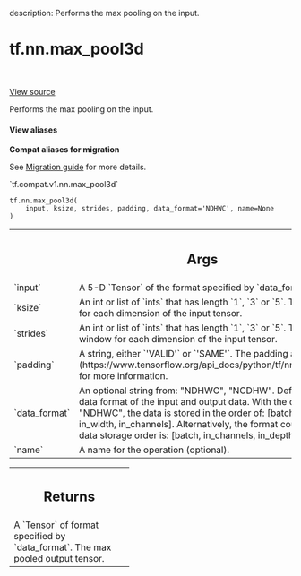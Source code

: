 description: Performs the max pooling on the input.

<div itemscope itemtype="http://developers.google.com/ReferenceObject">
<meta itemprop="name" content="tf.nn.max_pool3d" />
<meta itemprop="path" content="Stable" />
</div>

# tf.nn.max_pool3d

<!-- Insert buttons and diff -->

<table class="tfo-notebook-buttons tfo-api nocontent" align="left">

</table>

<a target="_blank" class="external" href="/code/stable/tensorflow/python/ops/nn_ops.py">View source</a>



Performs the max pooling on the input.

<section class="expandable">
  <h4 class="showalways">View aliases</h4>
  <p>
<b>Compat aliases for migration</b>
<p>See
<a href="https://www.tensorflow.org/guide/migrate">Migration guide</a> for
more details.</p>
<p>`tf.compat.v1.nn.max_pool3d`</p>
</p>
</section>

<pre class="devsite-click-to-copy prettyprint lang-py tfo-signature-link">
<code>tf.nn.max_pool3d(
    input, ksize, strides, padding, data_format=&#x27;NDHWC&#x27;, name=None
)
</code></pre>



<!-- Placeholder for "Used in" -->


<!-- Tabular view -->
 <table class="responsive fixed orange">
<colgroup><col width="214px"><col></colgroup>
<tr><th colspan="2"><h2 class="add-link">Args</h2></th></tr>

<tr>
<td>
`input`
</td>
<td>
A 5-D `Tensor` of the format specified by `data_format`.
</td>
</tr><tr>
<td>
`ksize`
</td>
<td>
An int or list of `ints` that has length `1`, `3` or `5`. The size of
the window for each dimension of the input tensor.
</td>
</tr><tr>
<td>
`strides`
</td>
<td>
An int or list of `ints` that has length `1`, `3` or `5`. The
stride of the sliding window for each dimension of the input tensor.
</td>
</tr><tr>
<td>
`padding`
</td>
<td>
A string, either `'VALID'` or `'SAME'`. The padding algorithm. See
[here](https://www.tensorflow.org/api_docs/python/tf/nn#notes_on_padding_2)
for more information.
</td>
</tr><tr>
<td>
`data_format`
</td>
<td>
An optional string from: "NDHWC", "NCDHW". Defaults to "NDHWC".
The data format of the input and output data. With the default format
"NDHWC", the data is stored in the order of: [batch, in_depth, in_height,
  in_width, in_channels]. Alternatively, the format could be "NCDHW", the
data storage order is: [batch, in_channels, in_depth, in_height,
  in_width].
</td>
</tr><tr>
<td>
`name`
</td>
<td>
A name for the operation (optional).
</td>
</tr>
</table>



<!-- Tabular view -->
 <table class="responsive fixed orange">
<colgroup><col width="214px"><col></colgroup>
<tr><th colspan="2"><h2 class="add-link">Returns</h2></th></tr>
<tr class="alt">
<td colspan="2">
A `Tensor` of format specified by `data_format`.
The max pooled output tensor.
</td>
</tr>

</table>

